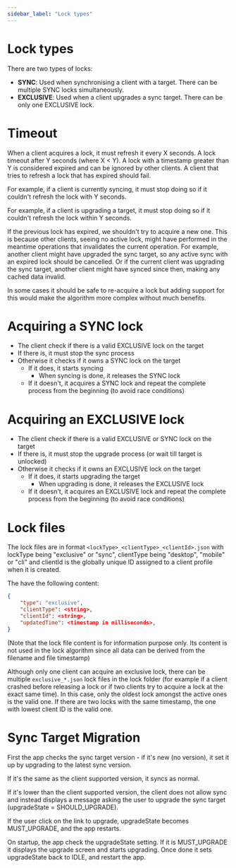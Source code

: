 ```yaml
---
sidebar_label: "Lock types"
---
```


# Lock types

There are two types of locks:

- **SYNC**: Used when synchronising a client with a target. There can be multiple SYNC locks simultaneously.
- **EXCLUSIVE**: Used when a client upgrades a sync target. There can be only one EXCLUSIVE lock.

# Timeout

When a client acquires a lock, it must refresh it every X seconds. A lock timeout after Y seconds (where X &lt; Y). A lock with a timestamp greater than Y is considered expired and can be ignored by other clients. A client that tries to refresh a lock that has expired should fail.

For example, if a client is currently syncing, it must stop doing so if it couldn't refresh the lock with Y seconds.

For example, if a client is upgrading a target, it must stop doing so if it couldn't refresh the lock within Y seconds.

If the previous lock has expired, we shouldn't try to acquire a new one. This is because other clients, seeing no active lock, might have performed in the meantime operations that invalidates the current operation. For example, another client might have upgraded the sync target, so any active sync with an expired lock should be cancelled. Or if the current client was upgrading the sync target, another client might have synced since then, making any cached data invalid.

In some cases it should be safe to re-acquire a lock but adding support for this would make the algorithm more complex without much benefits.

# Acquiring a SYNC lock

- The client check if there is a valid EXCLUSIVE lock on the target
- If there is, it must stop the sync process
- Otherwise it checks if it owns a SYNC lock on the target
	- If it does, it starts syncing
		- When syncing is done, it releases the SYNC lock
	- If it doesn't, it acquires a SYNC lock and repeat the complete process from the beginning (to avoid race conditions)

# Acquiring an EXCLUSIVE lock

- The client check if there is a valid EXCLUSIVE or SYNC lock on the target
- If there is, it must stop the upgrade process (or wait till target is unlocked)
- Otherwise it checks if it owns an EXCLUSIVE lock on the target
	- If it does, it starts upgrading the target
		- When upgrading is done, it releases the EXCLUSIVE lock
	- If it doesn't, it acquires an EXCLUSIVE lock and repeat the complete process from the beginning (to avoid race conditions)

# Lock files

The lock files are in format `<lockType>_<clientType>_<clientId>.json` with lockType being "exclusive" or "sync", clientType being "desktop", "mobile" or "cli" and clientId is the globally unique ID assigned to a client profile when it is created.

The have the following content:

```json
{
    "type": "exclusive",
    "clientType": <string>,
    "clientId": <string>,
    "updatedTime": <timestamp in milliseconds>,
}
```

(Note that the lock file content is for information purpose only. Its content is not used in the lock algorithm since all data can be derived from the filename and file timestamp)

Although only one client can acquire an exclusive lock, there can be multiple `exclusive_*.json` lock files in the lock folder (for example if a client crashed before releasing a lock or if two clients try to acquire a lock at the exact same time). In this case, only the oldest lock amongst the active ones is the valid one. If there are two locks with the same timestamp, the one with lowest client ID is the valid one.

# Sync Target Migration

First the app checks the sync target version - if it's new (no version), it set it up by upgrading to the latest sync version.

If it's the same as the client supported version, it syncs as normal.

If it's lower than the client supported version, the client does not allow sync and instead displays a message asking the user to upgrade the sync target (upgradeState = SHOULD_UPGRADE).

If the user click on the link to upgrade, upgradeState becomes MUST_UPGRADE, and the app restarts.

On startup, the app check the upgradeState setting. If it is MUST_UPGRADE it displays the upgrade screen and starts upgrading. Once done it sets upgradeState back to IDLE, and restart the app.